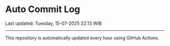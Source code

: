 # Auto Commit Log

Last updated: Tuesday, 15-07-2025 22:13 WIB

---

This repository is automatically updated every hour using GitHub Actions.
